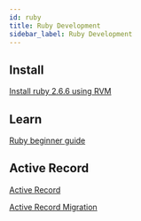 ```yaml
---
id: ruby
title: Ruby Development
sidebar_label: Ruby Development
---
```

## Install
[Install ruby 2.6.6 using RVM](https://rvm.io/rvm/install)

## Learn
[Ruby beginner guide](https://rubymonk.com/learning/books/1-ruby-primer)

## Active Record
[Active Record](https://guides.rubyonrails.org/active_record_basics.html)

[Active Record Migration](https://guides.rubyonrails.org/active_record_migrations.html)
